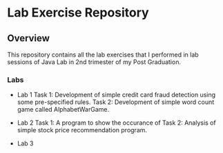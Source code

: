 # Lab Exercise Repository

## Overview
This repository contains all the lab exercises that I performed in lab sessions of Java Lab in 2nd trimester of my Post Graduation.

### Labs
- Lab 1
    Task 1:
        Development of simple credit card fraud detection using some pre-specified rules.
    Task 2:
        Development of simple word count game called AlphabetWarGame.
- Lab 2
    Task 1:
        A program to show the occurance of 
    Task 2:
        Analysis of simple stock price recommendation program.

- Lab 3
